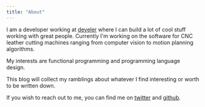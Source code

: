 ```yaml
---
title: "About"
---
```


I am a developer working at [develer](https://develer.com) where I can build a
lot of cool stuff working with great people. Currently I'm working on the
software for CNC leather cutting machines ranging from computer vision to
motion planning algorithms.

My interests are functional programming and programming language design.

This blog will collect my ramblings about whatever I find interesting or worth
to be written down.

If you wish to reach out to me, you can find me on
[twitter](https://twitter.com/danieled__) and
[github](https://github.com/d-dorazio).
